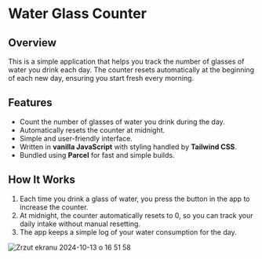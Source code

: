 # Water Glass Counter

## Overview

This is a simple application that helps you track the number of glasses of water you drink each day. The counter resets automatically at the beginning of each new day, ensuring you start fresh every morning.

## Features

- Count the number of glasses of water you drink during the day.
- Automatically resets the counter at midnight.
- Simple and user-friendly interface.
- Written in **vanilla JavaScript** with styling handled by **Tailwind CSS**.
- Bundled using **Parcel** for fast and simple builds.

## How It Works

1. Each time you drink a glass of water, you press the button in the app to increase the counter.
2. At midnight, the counter automatically resets to 0, so you can track your daily intake without manual resetting.
3. The app keeps a simple log of your water consumption for the day.

![Zrzut ekranu 2024-10-13 o 16 51 58](https://github.com/user-attachments/assets/49ae7b00-50b2-4ab2-ad13-72aaebfdcc21)
